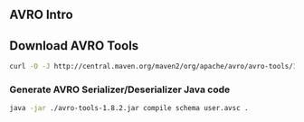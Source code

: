 AVRO Intro
---

## Download AVRO Tools
```bash
curl -O -J http://central.maven.org/maven2/org/apache/avro/avro-tools/1.8.2/avro-tools-1.8.2.jar
```

### Generate AVRO Serializer/Deserializer Java code
```bash
java -jar ./avro-tools-1.8.2.jar compile schema user.avsc .
```